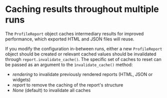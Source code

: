 # Caching results throughout multiple runs

The ``ProfileReport`` object caches intermediary results for improved performance, which exported HTML and JSON files will reuse. 

If you modify the configuration in-between runs, either a new ``ProfileReport`` object should be created or relevant cached values should be invalidated through ``report.invalidate_cache()``. The specific set of caches to reset can be passed as an argument to the ``ìnvalidate_cache()`` method: 

- *rendering* to invalidate previously rendered reports (HTML, JSON or widgets)
- *report* to remove the caching of the report's structure
- *None* (default) to invalidate all caches